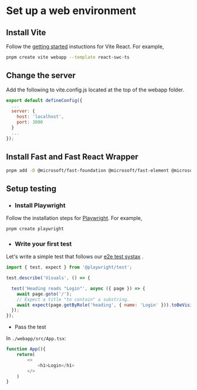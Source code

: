 # Set up a web environment

## Install Vite

Follow the [getting started](https://vitejs.dev/guide/) instuctions for Vite React. For example,

```bash
pnpm create vite webapp --template react-swc-ts
```

## Change the server

Add the following to vite.config.js located at the top of the webapp folder.

```js
export default defineConfig({
  ...
  server: {
    host: 'localhost',
    port: 3000
  }
  ...
});
```

## Install Fast and Fast React Wrapper

```bash
pnpm add -D @microsoft/fast-foundation @microsoft/fast-element @microsoft/fast-react-wrapper
```

## Setup testing

* ### Install Playwright

Follow the installation steps for [Playwright](https://playwright.dev/docs/intro). For example,

```bash
pnpm create playwright
```

* ### Write your first test

Let's write a simple test that follows our [e2e test systax](/docs/what/e2e.md) .

```js
import { test, expect } from '@playwright/test';

test.describe('Visuals', () => {

  test('Heading reads "Login"', async ({ page }) => {
    await page.goto('/');
    // Expect a title "to contain" a substring.
    await expect(page.getByRole('heading', { name: 'Login' })).toBeVisible();
  });
});
```

* Pass the test

In `./webapp/src/App.tsx`:

```js
function App(){
    return(
        <>
            <h1>Login</h1>
        </>
    )
}
```